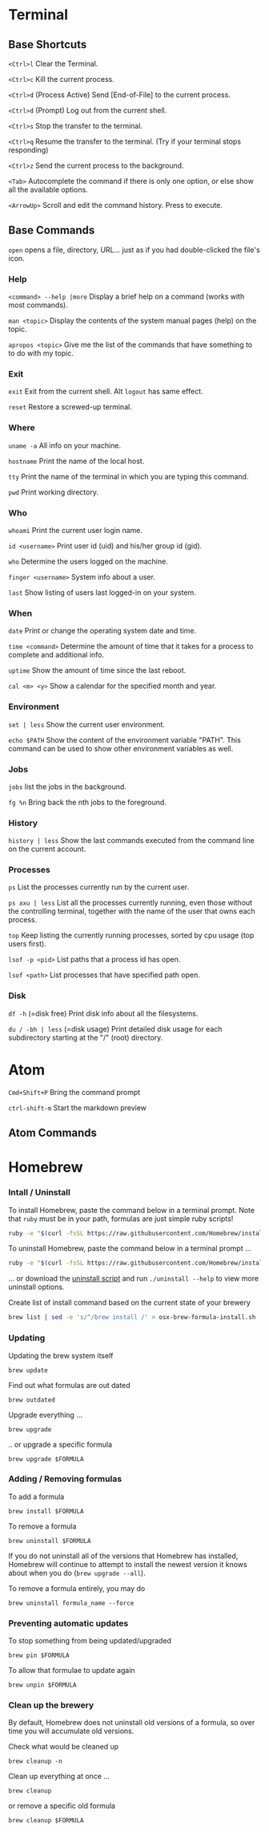 # Terminal

## Base Shortcuts

`<Ctrl>l` Clear the Terminal.

`<Ctrl>c` Kill the current process.

`<Ctrl>d` (Process Active) Send [End-of-File] to the current process.

`<Ctrl>d` (Prompt) Log out from the current shell.

`<Ctrl>s` Stop the transfer to the terminal.

`<Ctrl>q` Resume the transfer to the terminal. (Try if your terminal stops responding)

`<Ctrl>z` Send the current process to the background.

`<Tab>` Autocomplete the command if there is only one option, or else show all the available options.

`<ArrowUp>` Scroll and edit the command history. Press <Enter> to execute.

## Base Commands

`open` opens a file, directory, URL... just as if you had double-clicked the file's icon.

### Help
`<command> --help |more` Display a brief help on a command (works with most commands).

`man <topic>` Display the contents of the system manual pages (help) on the topic.

`apropos <topic>` Give me the list of the commands that have something to to do with my topic.

### Exit

`exit` Exit from the current shell. Alt `logout` has same effect.

`reset` Restore a screwed-up terminal.

### Where

`uname -a` All info on your machine.

`hostname` Print the name of the local host.

`tty` Print the name of the terminal in which you are typing this command.

`pwd` Print working directory.

### Who

`whoami` Print the current user login name.

`id <username>` Print user id (uid) and his/her group id (gid).

`who` Determine the users logged on the machine.

`finger <username>` System info about a user.

`last` Show listing of users last logged-in on your system.

### When

`date` Print or change the operating system date and time.

`time <command>` Determine the amount of time that it takes for a process to complete and additional info.

`uptime` Show the amount of time since the last reboot.

`cal <m> <y>` Show a calendar for the specified month and year.

### Environment

`set | less` Show the current user environment.

`echo $PATH` Show the content of the environment variable "PATH". This command can be used to show other environment variables as well.

### Jobs

`jobs` list the jobs in the background.

`fg %n` Bring back the nth jobs to the foreground.

### History

`history | less` Show the last commands executed from the command line on the current account.

### Processes

`ps` List the processes currently run by the current user.

`ps axu | less` List all the processes currently running, even those without the controlling terminal, together with the name of the user that owns each process.

`top` Keep listing the currently running processes, sorted by cpu usage (top users first).

`lsof -p <pid>`	List paths that a process id has open.

`lsof <path>`	List processes that have specified path open.

### Disk

`df -h` (=disk free) Print disk info about all the filesystems.

`du / -bh | less` (=disk usage) Print detailed disk usage for each subdirectory starting at the "/" (root) directory.


# Atom

`Cmd+Shift+P` Bring the command prompt

`ctrl-shift-m` Start the markdown preview


## Atom Commands





# Homebrew
### Intall / Uninstall

To install Homebrew, paste the command below in a terminal prompt.
Note that `ruby` must be in your path, formulas are just simple ruby scripts!
```bash
ruby -e "$(curl -fsSL https://raw.githubusercontent.com/Homebrew/install/master/install)"
```

To uninstall Homebrew, paste the command below in a terminal prompt ...

```bash
ruby -e "$(curl -fsSL https://raw.githubusercontent.com/Homebrew/install/master/uninstall)"
```

... or download the [uninstall script](https://raw.githubusercontent.com/Homebrew/install/master/uninstall)
and run `./uninstall --help` to view more uninstall options.

Create list of install command based on the current state of your brewery

```bash
brew list | sed -e 's/^/brew install /' > osx-brew-formula-install.sh
```

### Updating
Updating the brew system itself

    brew update

Find out what formulas are out dated

    brew outdated

Upgrade everything ...

    brew upgrade

.. or upgrade a specific formula

    brew upgrade $FORMULA

### Adding / Removing formulas

To add a formula

    brew install $FORMULA

To remove a formula

    brew uninstall $FORMULA

If you do not uninstall all of the versions that Homebrew has installed, Homebrew will continue to attempt to install the newest version it knows about when you do (`brew upgrade --all`).

To remove a formula entirely, you may do

    brew uninstall formula_name --force

### Preventing automatic updates
To stop something from being updated/upgraded

    brew pin $FORMULA

To allow that formulae to update again

    brew unpin $FORMULA

### Clean up the brewery
By default, Homebrew does not uninstall old versions of a formula, so
over time you will accumulate old versions.

Check what would be cleaned up

    brew cleanup -n

Clean up everything at once ...

    brew cleanup

or remove a specific old formula

    brew cleanup $FORMULA
